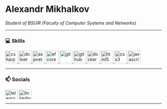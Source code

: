 # Alexandr Mikhalkov

*Student of BSUIR (Faculty of Computer Systems and Networks)*

---

### 💻 Skills

<p align="left">
  <a href="https://learn.microsoft.com/ru-ru/dotnet/csharp/" target="_blank" rel="noreferrer"> <img src="https://skillicons.dev/icons?i=cs" alt="csharp" width="40" height="40"/> </a>
  <a href="https://dotnet.microsoft.com/" target="_blank" rel="noreferrer"> <img src="https://skillicons.dev/icons?i=dotnet" alt="dotnet" width="40" height="40"/> </a>
  <a href="https://learn.microsoft.com/ru-ru/aspnet/core" target="_blank" rel="noreferrer"> <img src="https://skillicons.dev/icons?i=aspnet" alt="aspnet" width="40" height="40"/> </a>
  <a href="https://learn.microsoft.com/ru-ru/ef/core/" target="_blank" rel="noreferrer"> <img src="https://skillicons.dev/icons?i=entityframework" alt="efcore" width="40" height="40"/> </a>
  <a href="https://git-scm.com/" target="_blank" rel="noreferrer"> <img src="https://skillicons.dev/icons?i=git" alt="git" width="40" height="40"/> </a>
  <a href="https://github.com/" target="_blank" rel="noreferrer"> <img src="https://skillicons.dev/icons?i=github" alt="github" width="40" height="40"/> </a>
  <a href="https://www.docker.com/" target="_blank" rel="noreferrer"> <img src="https://skillicons.dev/icons?i=docker" alt="docker" width="40" height="40"/> </a>
  <a href="https://www.w3.org/html/" target="_blank" rel="noreferrer"> <img src="https://skillicons.dev/icons?i=html" alt="html5" width="40" height="40"/> </a>
  <a href="https://www.w3schools.com/css/" target="_blank" rel="noreferrer"> <img src="https://skillicons.dev/icons?i=css" alt="css3" width="40" height="40"/> </a>
  <a href="https://developer.mozilla.org/en-US/docs/Web/JavaScript" target="_blank" rel="noreferrer"> <img src="https://skillicons.dev/icons?i=js" alt="javascript" width="40" height="40"/> </a>
</p>

---

### 📫 Socials

<p align="left">
<a href="[ССЫЛКА НА ВАШ TELEGRAM]" target="_blank"><img align="center" src="https://skillicons.dev/icons?i=telegram" alt="telegram" height="30" width="40" /></a>
<a href="https://www.linkedin.com/in/aleksandr-mikhalkov-43212b359/" target="_blank"><img align="center" src="https://skillicons.dev/icons?i=linkedin" alt="linkedin" height="30" width="40" /></a>
</p>

---
